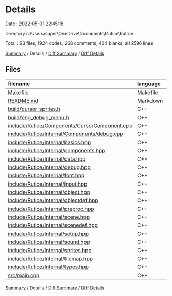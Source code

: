 # Details

Date : 2022-05-01 22:45:18

Directory c:\Users\super\OneDrive\Documents\Rutice\Rutice

Total : 23 files,  1924 codes, 268 comments, 404 blanks, all 2596 lines

[Summary](results.md) / Details / [Diff Summary](diff.md) / [Diff Details](diff-details.md)

## Files
| filename | language | code | comment | blank | total |
| :--- | :--- | ---: | ---: | ---: | ---: |
| [Makefile](/Makefile) | Makefile | 149 | 79 | 53 | 281 |
| [README.md](/README.md) | Markdown | 2 | 0 | 1 | 3 |
| [build/cursor_sprites.h](/build/cursor_sprites.h) | C++ | 6 | 1 | 2 | 9 |
| [build/eng_debug_menu.h](/build/eng_debug_menu.h) | C++ | 15 | 1 | 2 | 18 |
| [include/Rutice/Components/CursorComponent.cpp](/include/Rutice/Components/CursorComponent.cpp) | C++ | 23 | 2 | 3 | 28 |
| [include/Rutice/Internal/Components/debug.cpp](/include/Rutice/Internal/Components/debug.cpp) | C++ | 603 | 34 | 61 | 698 |
| [include/Rutice/Internal/basics.hpp](/include/Rutice/Internal/basics.hpp) | C++ | 21 | 2 | 3 | 26 |
| [include/Rutice/Internal/components.hpp](/include/Rutice/Internal/components.hpp) | C++ | 3 | 0 | 1 | 4 |
| [include/Rutice/Internal/data.hpp](/include/Rutice/Internal/data.hpp) | C++ | 270 | 61 | 46 | 377 |
| [include/Rutice/Internal/debug.hpp](/include/Rutice/Internal/debug.hpp) | C++ | 72 | 6 | 8 | 86 |
| [include/Rutice/Internal/font.hpp](/include/Rutice/Internal/font.hpp) | C++ | 29 | 0 | 7 | 36 |
| [include/Rutice/Internal/input.hpp](/include/Rutice/Internal/input.hpp) | C++ | 14 | 0 | 3 | 17 |
| [include/Rutice/Internal/object.hpp](/include/Rutice/Internal/object.hpp) | C++ | 106 | 17 | 44 | 167 |
| [include/Rutice/Internal/objectdef.hpp](/include/Rutice/Internal/objectdef.hpp) | C++ | 155 | 3 | 32 | 190 |
| [include/Rutice/Internal/preproc.hpp](/include/Rutice/Internal/preproc.hpp) | C++ | 8 | 0 | 3 | 11 |
| [include/Rutice/Internal/scene.hpp](/include/Rutice/Internal/scene.hpp) | C++ | 72 | 14 | 27 | 113 |
| [include/Rutice/Internal/scenedef.hpp](/include/Rutice/Internal/scenedef.hpp) | C++ | 60 | 2 | 13 | 75 |
| [include/Rutice/Internal/setup.hpp](/include/Rutice/Internal/setup.hpp) | C++ | 38 | 0 | 14 | 52 |
| [include/Rutice/Internal/sound.hpp](/include/Rutice/Internal/sound.hpp) | C++ | 26 | 1 | 3 | 30 |
| [include/Rutice/Internal/sprites.hpp](/include/Rutice/Internal/sprites.hpp) | C++ | 66 | 9 | 20 | 95 |
| [include/Rutice/Internal/tilemap.hpp](/include/Rutice/Internal/tilemap.hpp) | C++ | 2 | 0 | 2 | 4 |
| [include/Rutice/Internal/types.hpp](/include/Rutice/Internal/types.hpp) | C++ | 50 | 3 | 12 | 65 |
| [src/main.cpp](/src/main.cpp) | C++ | 134 | 33 | 44 | 211 |

[Summary](results.md) / Details / [Diff Summary](diff.md) / [Diff Details](diff-details.md)